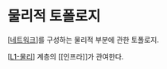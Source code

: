 # 물리적 토폴로지

[[네트워크]]를 구성하는 물리적 부분에 관한 토폴로지.

[[L1-물리]] 계층의 [[인프라]]가 관여한다.


[//begin]: # "Autogenerated link references for markdown compatibility"
[네트워크]: 네트워크.md "네트워크"
[L1-물리]: L1-물리.md "L1-물리"
[//end]: # "Autogenerated link references"